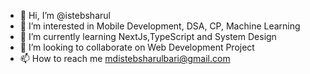 - 👋 Hi, I’m @istebsharul
- 👀 I’m interested in Mobile Development, DSA, CP, Machine Learning
- 🌱 I’m currently learning NextJs,TypeScript and System Design
- 💞️ I’m looking to collaborate on Web Development Project
- 📫 How to reach me mdistebsharulbari@gmail.com

<!---
istebsharul/istebsharul is a ✨ special ✨ repository because its `README.md` (this file) appears on your GitHub profile.
You can click the Preview link to take a look at your changes.
--->
